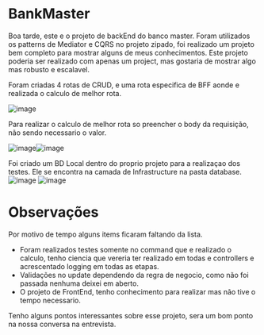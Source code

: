 # BankMaster

Boa tarde, este e o projeto de backEnd do banco master.
Foram utilizados os patterns de Mediator e CQRS no projeto zipado, foi realizado um projeto bem completo para mostrar alguns de meus conhecimentos.
Este projeto poderia ser realizado com apenas um project, mas gostaria de mostrar algo mas robusto e escalavel.

Foram criadas 4 rotas de CRUD, e uma rota especifica de BFF aonde e realizada o calculo de melhor rota.

![image](https://github.com/user-attachments/assets/2344022b-cf7d-428e-a338-e43d3cbfac33)

Para realizar o calculo de melhor rota so preencher o body da requisição, não sendo necessario o valor.

![image](https://github.com/user-attachments/assets/c6eb2284-62ed-4a4e-8b0b-8c5c50e27d18)![image](https://github.com/user-attachments/assets/a3247241-d15c-4b6f-92f3-890168296db3)

Foi criado um BD Local dentro do proprio projeto para a realizaçao dos testes.
Ele se encontra na camada de Infrastructure na pasta database.
![image](https://github.com/user-attachments/assets/0706064e-3658-4db9-9e00-3217947e68ea)
![image](https://github.com/user-attachments/assets/dc9b8a2a-be05-4dd2-821b-2274e5babffb)

# Observações

Por motivo de tempo alguns items ficaram faltando da lista.
 - Foram realizados testes somente no command que e realizado o calculo, tenho ciencia que vereria ter realizado em todas e controllers e acrescentado logging em todas as etapas.
 - Validações no update dependendo da regra de negocio, como não foi passada nenhuma deixei em aberto.
 - O projeto de FrontEnd, tenho conhecimento para realizar mas não tive o tempo necessario.

Tenho alguns pontos interessantes sobre esse projeto, sera um bom ponto na nossa conversa na entrevista.
